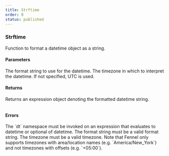 ```yaml
---
title: Strftime
order: 0
status: published
---
```


### Strftime

Function to format a datetime object as a string.

#### Parameters
<Expandable title="format" type="str">
The format string to use for the datetime.
</Expandable>

<Expandable title="timezone" type="Optional[str]" defaultVal="UTC">
The timezone in which to interpret the datetime. If not specified, UTC is used.
</Expandable>

#### Returns
<Expandable type="Expr">
Returns an expression object denoting the formatted datetime string.
</Expandable>

<pre snippet="api-reference/expressions/dt#strftime"
    status="success" message="Formatting a datetime">
</pre>


#### Errors
<Expandable title="Use of invalid types">
The `dt` namespace must be invoked on an expression that evaluates to datetime
or optional of datetime.
</Expandable>

<Expandable title="Invalid format string">
The format string must be a valid format string.
</Expandable>

<Expandable title="Invalid timezone">
The timezone must be a valid timezone. Note that Fennel only supports timezones
with area/location names (e.g. `America/New_York`) and not timezones with offsets
(e.g. `+05:00`).
</Expandable>
